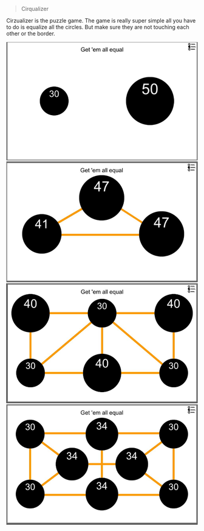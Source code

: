 > Cirqualizer

Cirzualizer is the puzzle game. The game is really super simple all you have to do is equalize all the circles. 
But make sure they are not touching each other or the border.

![Alt text](/Static/cirqualizer1.JPG?raw=true "Cirqualizer")
![Alt text](/Static/cirqualizer2.JPG?raw=true "Cirqualizer")
![Alt text](/Static/cirqualizer3.JPG?raw=true "Cirqualizer")
![Alt text](/Static/cirqualizer4.JPG?raw=true "Cirqualizer")

